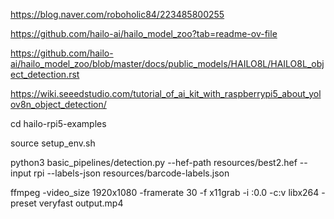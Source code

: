 https://blog.naver.com/roboholic84/223485800255

https://github.com/hailo-ai/hailo_model_zoo?tab=readme-ov-file

https://github.com/hailo-ai/hailo_model_zoo/blob/master/docs/public_models/HAILO8L/HAILO8L_object_detection.rst

https://wiki.seeedstudio.com/tutorial_of_ai_kit_with_raspberrypi5_about_yolov8n_object_detection/


cd hailo-rpi5-examples

source setup_env.sh


python3 basic_pipelines/detection.py --hef-path resources/best2.hef --input rpi --labels-json resources/barcode-labels.json

ffmpeg -video_size 1920x1080 -framerate 30 -f x11grab -i :0.0 -c:v libx264 -preset veryfast output.mp4
